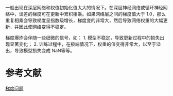 一般出现在深层网络和权值初始化值太大的情况下。在深层神经网络或循环神经网络中，误差的梯度可在更新中累积相乘。如果网络层之间的梯度值大于 1.0，那么重复相乘会导致梯度呈指数级增长，梯度变的非常大，然后导致网络权重的大幅更新，并因此使网络变得不稳定。

梯度爆炸会伴随一些细微的信号，如：
	1. 模型不稳定，导致更新过程中的损失出现显著变化；
	2. 训练过程中，在极端情况下，权重的值变得非常大，以至于溢出，导致模型损失变成 NaN等等。

# 参考文献
[梯度问题](https://zhuanlan.zhihu.com/p/72589432)